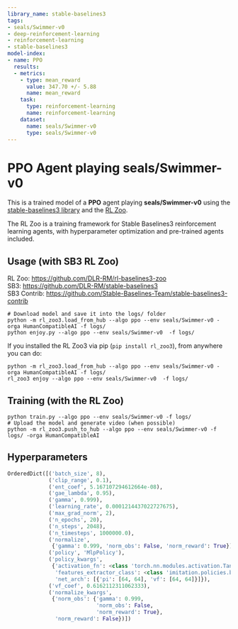 ```yaml
---
library_name: stable-baselines3
tags:
- seals/Swimmer-v0
- deep-reinforcement-learning
- reinforcement-learning
- stable-baselines3
model-index:
- name: PPO
  results:
  - metrics:
    - type: mean_reward
      value: 347.70 +/- 5.88
      name: mean_reward
    task:
      type: reinforcement-learning
      name: reinforcement-learning
    dataset:
      name: seals/Swimmer-v0
      type: seals/Swimmer-v0
---
```


# **PPO** Agent playing **seals/Swimmer-v0**
This is a trained model of a **PPO** agent playing **seals/Swimmer-v0**
using the [stable-baselines3 library](https://github.com/DLR-RM/stable-baselines3)
and the [RL Zoo](https://github.com/DLR-RM/rl-baselines3-zoo).

The RL Zoo is a training framework for Stable Baselines3
reinforcement learning agents,
with hyperparameter optimization and pre-trained agents included.

## Usage (with SB3 RL Zoo)

RL Zoo: https://github.com/DLR-RM/rl-baselines3-zoo<br/>
SB3: https://github.com/DLR-RM/stable-baselines3<br/>
SB3 Contrib: https://github.com/Stable-Baselines-Team/stable-baselines3-contrib

```
# Download model and save it into the logs/ folder
python -m rl_zoo3.load_from_hub --algo ppo --env seals/Swimmer-v0 -orga HumanCompatibleAI -f logs/
python enjoy.py --algo ppo --env seals/Swimmer-v0  -f logs/
```

If you installed the RL Zoo3 via pip (`pip install rl_zoo3`), from anywhere you can do:
```
python -m rl_zoo3.load_from_hub --algo ppo --env seals/Swimmer-v0 -orga HumanCompatibleAI -f logs/
rl_zoo3 enjoy --algo ppo --env seals/Swimmer-v0  -f logs/
```

## Training (with the RL Zoo)
```
python train.py --algo ppo --env seals/Swimmer-v0 -f logs/
# Upload the model and generate video (when possible)
python -m rl_zoo3.push_to_hub --algo ppo --env seals/Swimmer-v0 -f logs/ -orga HumanCompatibleAI
```

## Hyperparameters
```python
OrderedDict([('batch_size', 8),
             ('clip_range', 0.1),
             ('ent_coef', 5.167107294612664e-08),
             ('gae_lambda', 0.95),
             ('gamma', 0.999),
             ('learning_rate', 0.0001214437022727675),
             ('max_grad_norm', 2),
             ('n_epochs', 20),
             ('n_steps', 2048),
             ('n_timesteps', 1000000.0),
             ('normalize',
              {'gamma': 0.999, 'norm_obs': False, 'norm_reward': True}),
             ('policy', 'MlpPolicy'),
             ('policy_kwargs',
              {'activation_fn': <class 'torch.nn.modules.activation.Tanh'>,
               'features_extractor_class': <class 'imitation.policies.base.NormalizeFeaturesExtractor'>,
               'net_arch': [{'pi': [64, 64], 'vf': [64, 64]}]}),
             ('vf_coef', 0.6162112311062333),
             ('normalize_kwargs',
              {'norm_obs': {'gamma': 0.999,
                            'norm_obs': False,
                            'norm_reward': True},
               'norm_reward': False})])
```
